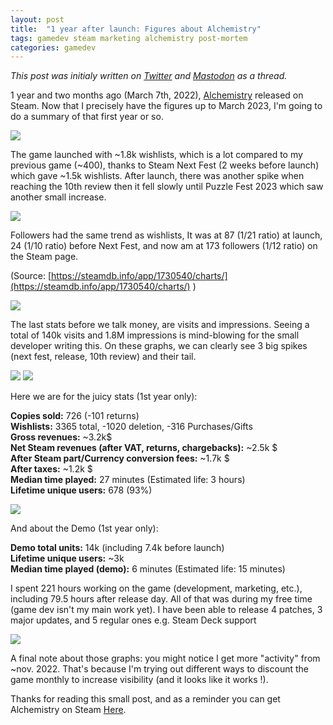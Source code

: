 ```yaml
---
layout: post
title:  "1 year after launch: Figures about Alchemistry"
tags: gamedev steam marketing alchemistry post-mortem
categories: gamedev
---
```


*This post was initialy written on [Twitter](https://twitter.com/DysnomiaStudio/status/1655492420803371010) and [Mastodon](https://mastodon.gamedev.place/@Elanis/110332183413305320) as a thread.*

1 year and two months ago (March 7th, 2022), [Alchemistry](https://store.steampowered.com/app/1730540/Alchemistry/) released on Steam. Now that I precisely have the figures up to March 2023, I'm going to do a summary of that first year or so.


![](/assets/img/2023-05-20_gameplay.gif)

The game launched with ~1.8k wishlists, which is a lot compared to my previous game (~400), thanks to Steam Next Fest (2 weeks before launch) which gave ~1.5k wishlists. After launch, there was another spike when reaching the 10th review then it fell slowly until Puzzle Fest 2023 which saw another small increase.

![](/assets/img/2023-05-20_wishlists.webp)

Followers had the same trend as wishlists, It was at 87 (1/21 ratio) at launch, 24 (1/10 ratio) before Next Fest, and now am at 173 followers (1/12 ratio) on the Steam page.

(Source: [https://steamdb.info/app/1730540/charts/](https://steamdb.info/app/1730540/charts/) )

![](/assets/img/2023-05-20_followers.webp)

The last stats before we talk money, are visits and impressions. Seeing a total of 140k visits and 1.8M impressions is mind-blowing for the small developer writing this. On these graphs, we can clearly see 3 big spikes (next fest, release, 10th review) and their tail.

![](/assets/img/2023-05-20_visits.webp)
![](/assets/img/2023-05-20_impressions.webp)

Here we are for the juicy stats (1st year only):  

**Copies sold:** 726 (-101 returns)  
**Wishlists:** 3365 total, -1020 deletion, -316 Purchases/Gifts  
**Gross revenues:** ~3.2k$  
**Net Steam revenues (after VAT, returns, chargebacks):** ~2.5k $  
**After Steam part/Currency conversion fees:** ~1.7k $  
**After taxes:** ~1.2k $  
**Median time played:** 27 minutes (Estimated life: 3 hours)  
**Lifetime unique users:** 678 (93%)  

![](/assets/img/2023-05-20_sold.webp)

And about the Demo (1st year only):  

**Demo total units:** 14k (including 7.4k before launch)  
**Lifetime unique users:** ~3k  
**Median time played (demo):** 6 minutes (Estimated life: 15 minutes)  

I spent 221 hours working on the game (development, marketing, etc.), including 79.5 hours after release day. All of that was during my free time (game dev isn't my main work yet). I have been able to release 4 patches, 3 major updates, and 5 regular ones e.g. Steam Deck support

![](/assets/img/2023-05-20_time_spent.webp)

A final note about those graphs: you might notice I get more "activity" from ~nov. 2022. That's because I'm trying out different ways to discount the game monthly to increase visibility (and it looks like it works !).

Thanks for reading this small post, and as a reminder you can get Alchemistry on Steam [Here](https://store.steampowered.com/app/1730540/Alchemistry/).